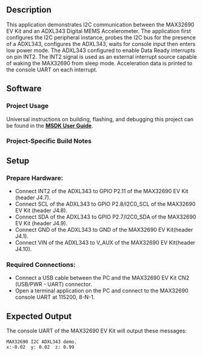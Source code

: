 ## Description

This application demonstrates I2C communication between the MAX32690 EV Kit and an ADXL343 Digital MEMS Accelerometer.  The application first configures the I2C peripheral instance, probes the I2C bus for the presence of a ADXL343, configures the ADXL343, waits for console input then enters low power mode.  The ADXL343 configured to enable Data Ready interrupts on pin INT2.  The INT2 signal is used as an external interrupt source capable of waking the MAX32690 from sleep mode.  Acceleration data is printed to the console UART on each interrupt.

## Software

### Project Usage

Universal instructions on building, flashing, and debugging this project can be found in the **[MSDK User Guide](https://analogdevicesinc.github.io/msdk/USERGUIDE/)**.

### Project-Specific Build Notes

## Setup

### Prepare Hardware:

-   Connect INT2 of the ADXL343 to GPIO P2.11 of the MAX32690 EV Kit (header J4.7).
-   Connect SCL of the ADXL343 to GPIO P2.8/I2C0_SCL of the MAX32690 EV Kit (header J4.8).
-   Connect SDA of the ADXL343 to GPIO P2.7/I2C0_SDA of the MAX32690 EV Kit (header J4.9).
-   Connect GND of the ADXL343 to GND of the MAX32690 EV Kit(header J4.1).
-   Connect VIN of the ADXL343 to V_AUX of the MAX32690 EV Kit(header J4.10).

### Required Connections:

-   Connect a USB cable between the PC and the MAX32690 EV Kit CN2 (USB/PWR - UART) connector.
-   Open a terminal application on the PC and connect to the MAX32690 console UART at 115200, 8-N-1.

## Expected Output

The console UART of the MAX32690 EV Kit will output these messages:

```
MAX32690 I2C ADXL343 demo.
x:-0.02  y: 0.02  z: 0.99
```
